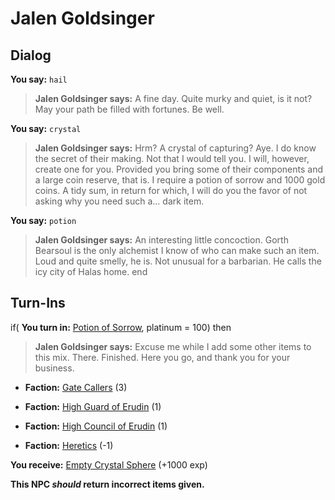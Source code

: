 # Jalen Goldsinger
## Dialog

**You say:** `hail`



>**Jalen Goldsinger says:** A fine day.  Quite murky and quiet, is it not?  May your path be filled with fortunes.  Be well.

**You say:** `crystal`



>**Jalen Goldsinger says:** Hrm?  A crystal of capturing?  Aye.  I do know the secret of their making.  Not that I would tell you.  I will, however, create one for you.  Provided you bring some of their components and a large coin reserve, that is. I require a potion of sorrow and 1000 gold coins.  A tidy sum, in return for which, I will do you the favor of not asking why you need such a... dark item.

**You say:** `potion`



>**Jalen Goldsinger says:** An interesting little concoction.  Gorth Bearsoul is the only alchemist I know of who can make such an item.  Loud and quite smelly, he is.  Not unusual for a barbarian.  He calls the icy city of Halas home.
end

## Turn-Ins





if( **You turn in:** [Potion of Sorrow](/item/7113), platinum = 100) then 


>**Jalen Goldsinger says:** Excuse me while I add some other items to this mix. There. Finished. Here you go, and thank you for your business.


* __Faction:__ [Gate Callers](/faction/254) (3)


* __Faction:__ [High Guard of Erudin](/faction/267) (1)


* __Faction:__ [High Council of Erudin](/faction/266) (1)


* __Faction:__ [Heretics](/faction/265) (-1)


 **You receive:**  [Empty Crystal Sphere](/item/7112) (+1000 exp)

**This NPC *should* return incorrect items given.**


